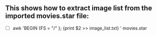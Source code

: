 ## This shows how to extract image list from the imported movies.star file:

- [ ] awk 'BEGIN {FS = "/" }; {print $2 >> image_list.txt} ' movies.star
